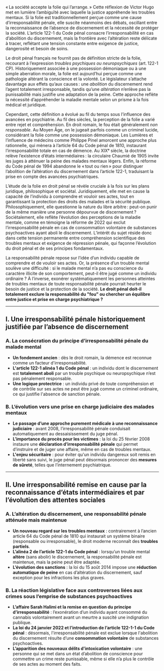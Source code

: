 « La société accepte la folie qui l’arrange. » Cette réflexion de Victor Hugo met en lumière l’ambiguïté avec laquelle la justice appréhende les troubles mentaux. Si la folie est traditionnellement perçue comme une cause d’irresponsabilité pénale, elle suscite néanmoins des débats, oscillant entre la reconnaissance de l’absence de discernement et la nécessité de protéger la société. L’article 122-1 du Code pénal consacre l’irresponsabilité en cas d’abolition du discernement, mais la frontière avec l’altération reste délicate à tracer, reflétant une tension constante entre exigence de justice, dangerosité et besoin de soins.

Le droit pénal français ne fournit pas de définition stricte de la folie, recourant à l’expression _troubles psychiques ou neuropsychiques_ (art. 122-1 CP). Historiquement associée à une possession démoniaque ou à une simple aberration morale, la folie est aujourd’hui perçue comme une pathologie altérant la conscience et la volonté. Le législateur s’attache davantage aux effets qu’aux causes : une _abolition_ du discernement rend l’agent totalement irresponsable, tandis qu’une _altération_ n’enlève pas la punissabilité mais justifie une adaptation de la peine. Cette approche reflète la nécessité d’appréhender la maladie mentale selon un prisme à la fois médical et juridique.

Cependant, cette définition a évolué au fil du temps sous l’influence des avancées en psychiatrie. Au fil des siècles, la perception de la folie a varié entre rejet et compréhension. En droit romain, le fou était généralement _non responsable_. Au Moyen Âge, on le jugeait parfois comme un criminel lucide, considérant la folie comme une possession démoniaque. Les Lumières et l’influence de médecins comme Philippe Pinel amorcent une approche plus rationnelle, qui mènera à l’article 64 du Code pénal de 1810, instaurant l’irresponsabilité totale en cas de démence. Au XIXᵉ siècle, la doctrine relève l’existence d’états intermédiaires : la circulaire Chaumié de 1905 invite les juges à atténuer la peine des malades mentaux légers. Enfin, la réforme du Code pénal de 1994 abandonne le « tout ou rien » pour distinguer l’abolition de l’altération du discernement dans l’article 122-1, traduisant la prise en compte des avancées psychiatriques.

L’étude de la folie en droit pénal se révèle cruciale à la fois sur les plans juridique, philosophique et sociétal. Juridiquement, elle met en cause la capacité de l’individu à comprendre et vouloir ses actes, tout en garantissant la protection des droits des malades et la sécurité publique. Philosophiquement, elle questionne la nature du libre arbitre : peut-on punir de la même manière une personne dépourvue de discernement ? Sociétalement, elle reflète l’évolution des perceptions de la maladie mentale, comme en témoigne la réforme de 2022 qui exclut l’irresponsabilité pénale en cas de consommation volontaire de substances psychoactives ayant aboli le discernement. L’intérêt du sujet réside donc dans cette tension permanente entre compréhension scientifique des troubles mentaux et exigence de répression pénale, qui façonne l’évolution du droit pénal et de ses principes fondamentaux.

La responsabilité pénale repose sur l’idée d’un individu capable de comprendre et de vouloir ses actes. Or, la présence d’un trouble mental soulève une difficulté : si le malade mental n’a pas eu conscience du caractère illicite de son comportement, peut-il être jugé comme un individu ordinaire ? À l’inverse, exonérer systématiquement les personnes atteintes de troubles mentaux de toute responsabilité pénale pourrait heurter le besoin de justice et la protection de la société. **Le droit pénal doit-il totalement exclure la responsabilité du "fou" ou chercher un équilibre entre justice et prise en charge psychiatrique ?**

---

## **I. Une irresponsabilité pénale historiquement justifiée par l’absence de discernement**

### **A. La consécration du principe d’irresponsabilité pénale du malade mental**

- **Un fondement ancien** : dès le droit romain, la démence est reconnue comme un facteur d'irresponsabilité.
- **L'article 122-1 alinéa 1 du Code pénal** : un individu dont le discernement est **totalement aboli** par un trouble psychique ou neuropsychique n’est pas pénalement responsable.
- **Une logique protectrice** : un individu privé de toute compréhension et de contrôle sur ses actes ne peut être jugé comme un criminel ordinaire, ce qui justifie l'absence de sanction pénale.

### **B. L’évolution vers une prise en charge judiciaire des malades mentaux**

- **Le passage d’une approche purement médicale à une reconnaissance judiciaire** : avant 2008, l’irresponsabilité pénale conduisait automatiquement au dessaisissement du juge pénal.
- **L’importance du procès pour les victimes** : la loi du 25 février 2008 instaure une **déclaration d’irresponsabilité pénale** qui permet d’instruire et de juger une affaire, même en cas de troubles mentaux.
- **L'enjeu sécuritaire** : pour éviter qu'un individu dangereux soit remis en liberté sans suivi, le juge pénal peut désormais prononcer des **mesures de sûreté**, telles que l’internement psychiatrique.

---

## **II. Une irresponsabilité remise en cause par la reconnaissance d’états intermédiaires et par l’évolution des attentes sociales**

### **A. L’altération du discernement, une responsabilité pénale atténuée mais maintenue**

- **Un nouveau regard sur les troubles mentaux** : contrairement à l’ancien article 64 du Code pénal de 1810 qui instaurait un système binaire (responsable ou irresponsable), le droit moderne reconnaît des **troubles partiels**.
- **L’alinéa 2 de l’article 122-1 du Code pénal** : lorsqu’un trouble mental **altère** (sans abolir) le discernement, la responsabilité pénale est maintenue, mais la peine peut être adaptée.
- **L’évolution des sanctions** : la loi du 15 août 2014 impose une **réduction automatique de peine** en cas d’altération du discernement, sauf exception pour les infractions les plus graves.

### **B. La réaction législative face aux controverses liées aux crimes sous l’emprise de substances psychoactives**

- **L’affaire Sarah Halimi et la remise en question du principe d’irresponsabilité** : l’exonération d’un individu ayant consommé du cannabis volontairement avant un meurtre a suscité une indignation publique.
- **La loi du 24 janvier 2022 et l’introduction de l’article 122-1-1 du Code pénal** : désormais, l'irresponsabilité pénale est exclue lorsque l'abolition du discernement résulte d’une **consommation volontaire** de substances psychoactives.
- **L’apparition des nouveaux délits d’intoxication volontaire** : une personne qui se met dans un état d’abolition de conscience pour commettre un crime reste punissable, même si elle n’a plus le contrôle de ses actes au moment des faits.